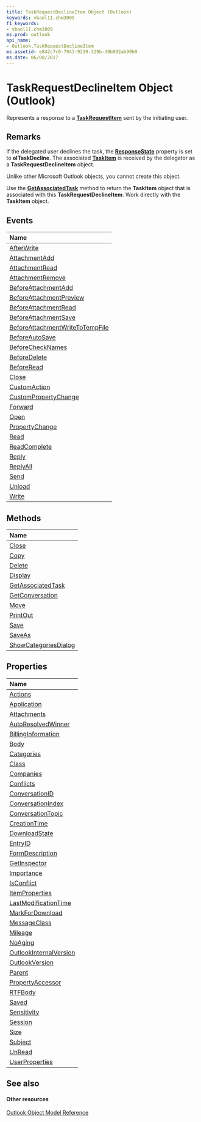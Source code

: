 ```yaml
---
title: TaskRequestDeclineItem Object (Outlook)
keywords: vbaol11.chm3009
f1_keywords:
- vbaol11.chm3009
ms.prod: outlook
api_name:
- Outlook.TaskRequestDeclineItem
ms.assetid: e842c7c0-7943-9219-329b-30b892ab99b0
ms.date: 06/08/2017
---
```



# TaskRequestDeclineItem Object (Outlook)

Represents a response to a **[TaskRequestItem](taskrequestitem-object-outlook.md)** sent by the initiating user.


## Remarks

If the delegated user declines the task, the **[ResponseState](taskitem-responsestate-property-outlook.md)** property is set to **olTaskDecline**. The associated **[TaskItem](taskitem-object-outlook.md)** is received by the delegator as a **TaskRequestDeclineItem** object.

Unlike other Microsoft Outlook objects, you cannot create this object.

Use the **[GetAssociatedTask](taskrequestdeclineitem-getassociatedtask-method-outlook.md)** method to return the **TaskItem** object that is associated with this **TaskRequestDeclineItem**. Work directly with the **TaskItem** object.


## Events



|**Name**|
|:-----|
|[AfterWrite](taskrequestdeclineitem-afterwrite-event-outlook.md)|
|[AttachmentAdd](taskrequestdeclineitem-attachmentadd-event-outlook.md)|
|[AttachmentRead](taskrequestdeclineitem-attachmentread-event-outlook.md)|
|[AttachmentRemove](taskrequestdeclineitem-attachmentremove-event-outlook.md)|
|[BeforeAttachmentAdd](taskrequestdeclineitem-beforeattachmentadd-event-outlook.md)|
|[BeforeAttachmentPreview](taskrequestdeclineitem-beforeattachmentpreview-event-outlook.md)|
|[BeforeAttachmentRead](taskrequestdeclineitem-beforeattachmentread-event-outlook.md)|
|[BeforeAttachmentSave](taskrequestdeclineitem-beforeattachmentsave-event-outlook.md)|
|[BeforeAttachmentWriteToTempFile](taskrequestdeclineitem-beforeattachmentwritetotempfile-event-outlook.md)|
|[BeforeAutoSave](taskrequestdeclineitem-beforeautosave-event-outlook.md)|
|[BeforeCheckNames](taskrequestdeclineitem-beforechecknames-event-outlook.md)|
|[BeforeDelete](taskrequestdeclineitem-beforedelete-event-outlook.md)|
|[BeforeRead](taskrequestdeclineitem-beforeread-event-outlook.md)|
|[Close](taskrequestdeclineitem-close-event-outlook.md)|
|[CustomAction](taskrequestdeclineitem-customaction-event-outlook.md)|
|[CustomPropertyChange](taskrequestdeclineitem-custompropertychange-event-outlook.md)|
|[Forward](taskrequestdeclineitem-forward-event-outlook.md)|
|[Open](taskrequestdeclineitem-open-event-outlook.md)|
|[PropertyChange](taskrequestdeclineitem-propertychange-event-outlook.md)|
|[Read](taskrequestdeclineitem-read-event-outlook.md)|
|[ReadComplete](taskrequestdeclineitem-readcomplete-event-outlook.md)|
|[Reply](taskrequestdeclineitem-reply-event-outlook.md)|
|[ReplyAll](taskrequestdeclineitem-replyall-event-outlook.md)|
|[Send](taskrequestdeclineitem-send-event-outlook.md)|
|[Unload](taskrequestdeclineitem-unload-event-outlook.md)|
|[Write](taskrequestdeclineitem-write-event-outlook.md)|

## Methods



|**Name**|
|:-----|
|[Close](taskrequestdeclineitem-close-method-outlook.md)|
|[Copy](taskrequestdeclineitem-copy-method-outlook.md)|
|[Delete](taskrequestdeclineitem-delete-method-outlook.md)|
|[Display](taskrequestdeclineitem-display-method-outlook.md)|
|[GetAssociatedTask](taskrequestdeclineitem-getassociatedtask-method-outlook.md)|
|[GetConversation](taskrequestdeclineitem-getconversation-method-outlook.md)|
|[Move](taskrequestdeclineitem-move-method-outlook.md)|
|[PrintOut](taskrequestdeclineitem-printout-method-outlook.md)|
|[Save](taskrequestdeclineitem-save-method-outlook.md)|
|[SaveAs](taskrequestdeclineitem-saveas-method-outlook.md)|
|[ShowCategoriesDialog](taskrequestdeclineitem-showcategoriesdialog-method-outlook.md)|

## Properties



|**Name**|
|:-----|
|[Actions](taskrequestdeclineitem-actions-property-outlook.md)|
|[Application](taskrequestdeclineitem-application-property-outlook.md)|
|[Attachments](taskrequestdeclineitem-attachments-property-outlook.md)|
|[AutoResolvedWinner](taskrequestdeclineitem-autoresolvedwinner-property-outlook.md)|
|[BillingInformation](taskrequestdeclineitem-billinginformation-property-outlook.md)|
|[Body](taskrequestdeclineitem-body-property-outlook.md)|
|[Categories](taskrequestdeclineitem-categories-property-outlook.md)|
|[Class](taskrequestdeclineitem-class-property-outlook.md)|
|[Companies](taskrequestdeclineitem-companies-property-outlook.md)|
|[Conflicts](taskrequestdeclineitem-conflicts-property-outlook.md)|
|[ConversationID](taskrequestdeclineitem-conversationid-property-outlook.md)|
|[ConversationIndex](taskrequestdeclineitem-conversationindex-property-outlook.md)|
|[ConversationTopic](taskrequestdeclineitem-conversationtopic-property-outlook.md)|
|[CreationTime](taskrequestdeclineitem-creationtime-property-outlook.md)|
|[DownloadState](taskrequestdeclineitem-downloadstate-property-outlook.md)|
|[EntryID](taskrequestdeclineitem-entryid-property-outlook.md)|
|[FormDescription](taskrequestdeclineitem-formdescription-property-outlook.md)|
|[GetInspector](taskrequestdeclineitem-getinspector-property-outlook.md)|
|[Importance](taskrequestdeclineitem-importance-property-outlook.md)|
|[IsConflict](taskrequestdeclineitem-isconflict-property-outlook.md)|
|[ItemProperties](taskrequestdeclineitem-itemproperties-property-outlook.md)|
|[LastModificationTime](taskrequestdeclineitem-lastmodificationtime-property-outlook.md)|
|[MarkForDownload](taskrequestdeclineitem-markfordownload-property-outlook.md)|
|[MessageClass](taskrequestdeclineitem-messageclass-property-outlook.md)|
|[Mileage](taskrequestdeclineitem-mileage-property-outlook.md)|
|[NoAging](taskrequestdeclineitem-noaging-property-outlook.md)|
|[OutlookInternalVersion](taskrequestdeclineitem-outlookinternalversion-property-outlook.md)|
|[OutlookVersion](taskrequestdeclineitem-outlookversion-property-outlook.md)|
|[Parent](taskrequestdeclineitem-parent-property-outlook.md)|
|[PropertyAccessor](taskrequestdeclineitem-propertyaccessor-property-outlook.md)|
|[RTFBody](taskrequestdeclineitem-rtfbody-property-outlook.md)|
|[Saved](taskrequestdeclineitem-saved-property-outlook.md)|
|[Sensitivity](taskrequestdeclineitem-sensitivity-property-outlook.md)|
|[Session](taskrequestdeclineitem-session-property-outlook.md)|
|[Size](taskrequestdeclineitem-size-property-outlook.md)|
|[Subject](taskrequestdeclineitem-subject-property-outlook.md)|
|[UnRead](taskrequestdeclineitem-unread-property-outlook.md)|
|[UserProperties](taskrequestdeclineitem-userproperties-property-outlook.md)|

## See also


#### Other resources


[Outlook Object Model Reference](http://msdn.microsoft.com/library/73221b13-d8d8-99b8-3394-b95dbbfd5ddc%28Office.15%29.aspx)
